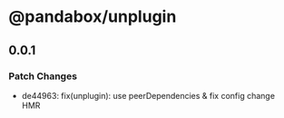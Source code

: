 # @pandabox/unplugin

## 0.0.1

### Patch Changes

- de44963: fix(unplugin): use peerDependencies & fix config change HMR

